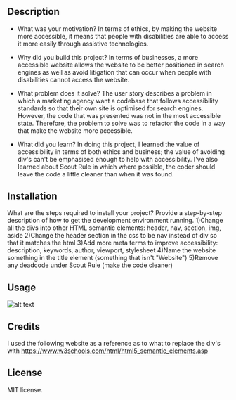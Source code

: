 # <horiseon-code-refactor>
## Description
- What was your motivation?
In terms of ethics, by making the website more accessible, it means that people with disabilities are able to access it more easily through assistive technologies.

- Why did you build this project? 
In terms of businesses, a more accessible website allows the website to be better positioned in search engines as well as avoid litigation that can occur when people with disabilities cannot access the website.

- What problem does it solve?
The user story describes a problem in which a marketing agency want a codebase that follows accessibility standards so that their own site is optimised for search engines. However, the code that was presented was not in the most accessible state. Therefore, the problem to solve was to refactor the code in a way that make the website more accessible.

- What did you learn?
In doing this project, I learned the value of accessibility in terms of both ethics and business; the value of avoiding div's can't be emphasised enough to help with accessibility. I've also learned about Scout Rule in which where possible, the coder should leave the code a little cleaner than when it was found.
## Installation

What are the steps required to install your project? Provide a step-by-step description of how to get the development environment running.
1)Change all the divs into other HTML semantic elements: header, nav, section, img, aside
2)Change the header section in the css to be nav instead of div so that it matches the html
3)Add more meta terms to improve accessibility: description, keywords, author, viewport, stylesheet
4)Name the website something in the title element (something that isn't "Website")
5)Remove any deadcode under Scout Rule (make the code cleaner)
## Usage
![alt text](challenge/starter/assets/images/screenshot.png)

## Credits
I used the following website as a reference as to what to replace the div's with
https://www.w3schools.com/html/html5_semantic_elements.asp

## License
MIT license.
